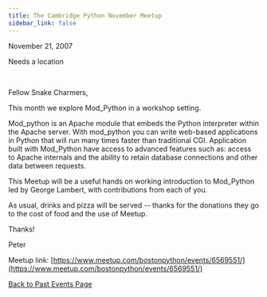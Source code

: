 ```yaml
---
title: The Cambridge Python November Meetup
sidebar_link: false
---
```


November 21, 2007


Needs a location

   

Fellow Snake Charmers,

This month we explore Mod_Python in a workshop setting.

Mod_python is an Apache module that embeds the Python interpreter within the Apache server. With mod_python you can write web-based applications in Python that will run many times faster than traditional CGI. Application built with Mod_Python have access to advanced features such as: access to Apache internals and the ability to retain database connections and other data between requests.

This Meetup will be a useful hands on working introduction to Mod_Python led by George Lambert, with contributions from each of you.

As usual, drinks and pizza will be served -- thanks for the donations they go to the cost of food and the use of Meetup.

Thanks!

Peter


Meetup link: [https://www.meetup.com/bostonpython/events/6569551/](https://www.meetup.com/bostonpython/events/6569551/)

[Back to Past Events Page](index.md)